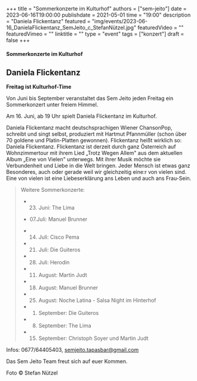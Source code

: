 +++
title = "Sommerkonzerte im Kulturhof"
authors = ["sem-jeito"]
date = 2023-06-16T19:00:00
publishdate = 2021-05-01
time = "19:00"
description = "Daniela Flickentanz"
featured = "img/events/2023-06-16_DanielaFlickentanz_SemJeito_c_StefanNützel.jpg"
featuredVideo = ""
featuredVimeo = ""
linktitle = ""
type = "event"
tags = ["konzert"]
draft = false
+++


#### Sommerkonzerte im Kulturhof
## Daniela Flickentanz

**Freitag ist Kulturhof-Time**

Von Juni bis September veranstaltet das Sem Jeito jeden Freitag ein Sommerkonzert unter freiem Himmel.

Am 16. Juni, ab 19 Uhr spielt Daniela Flickentanz im Kulturhof.

Daniela Flickentanz macht deutschsprachigen Wiener ChansonPop, schreibt und singt selbst, produziert mit Hartmut Pfannmüller (schon über 70 goldene und Platin-Platten gewonnen). Flickentanz heißt wirklich so: Daniela Flickentanz.
Flickentanz ist derzeit durch ganz Österreich auf Wohnzimmertour mit ihrem Lied „Trotz Wegen Allem" aus dem aktuellen Album „Eine von Vielen" unterwegs.
Mit ihrer Musik möchte sie Verbundenheit und Liebe in die Welt bringen. Jeder Mensch ist etwas ganz Besonderes, auch oder gerade weil wir gleichzeitig eine:r von vielen sind. Eine von vielen ist eine Liebeserklärung ans Leben und auch ans Frau-Sein.

>Weitere Sommerkonzerte:
>
> - 23. Juni: The Lima
>
> - 07.Juli: Manuel Brunner
> 
> - 14. Juli: Cisco Pema
> 
> - 21. Juli: Die Guiteros
>
> - 28. Juli: Herodin
>
> - 11. August: Martin Judt
>
> - 18. August: Manuel Brunner
>
> - 25. August: Noche Latina - Salsa Night im Hinterhof
>
> - 01. September: Die Guiteros
>
> - 08. September: The Lima
>
> - 15. September: Christoph Soyer und Martin Judt


Infos: 0677/64405403, semjeito.tapasbar@gmail.com

Das Sem Jeito Team freut sich auf euer Kommen.

Foto © Stefan Nützel
